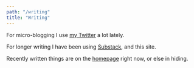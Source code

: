 ```yaml
---
path: "/writing"
title: "Writing"
---
```


For micro-blogging I use <a href="https://twitter.com/simonsarris" target="_blank" rel="noopener noreferrer">my Twitter</a> a lot lately.</p>

For longer writing I have been using <a href="https://simonsarris.substack.com/" target="_blank" rel="noopener noreferrer">Substack</a>, and this site.</p>

Recently written things are on the [homepage](/) right now, or else in hiding.